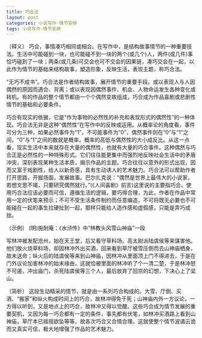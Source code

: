 ```yaml
---
title: 巧合法
layout: post
categories: 小说写作-情节安排
tags: 小说写作-情节安排
---
```


〔释义〕 巧合，事情凑巧相同或相合。在写作中，是结构故事情节的一种重要技法。生活中可能碰到一块，也可能碰不到一块的两个(或几个)人，两件(或几件)事恰巧碰到了一块；两条(或几条)可交会也可不交会的因果链，凑巧交会在一起，以此作为情节的基础来结构故事，塑造形象，反映生活，表现主题，称巧合法。

“无巧不成书”。巧合法是作者结构故事，展开情节的重要手段。或以表现人与人因偶然的原因而遇合、背离；或以表现因偶然事件、机会、人物命运发生各种变化或转机。有的作品的整个情节都由一个个偶然变故组成，巧合成为作品喜剧或悲剧性情节的基础和必要条件。

巧合有现实的依据，它是“作为事物的必然性的补充和表现形式的偶然性”的一种体现。巧合法无非是这种“偶然性”在写作中的反映或运用。从概率论的角度看，事件可分为三种，如果必然事件为“1”，不可能事件为“0”，偶然事件则在“0”与“1”之间，“0”与“1”之间的数就是概率。概率的高低与偶然性的大小成反比。从这一点看，现实生活中本来就存在大量的偶然性，也就有大量的巧合事件。这种偶然与巧合正是必然性的一种特殊形式。它们往往能更集中而强烈地反映社会生活中的矛盾冲突，深刻表现某种生活本质，揭示作品的主题。巧合往往以意外的形式出现，因而又富于戏剧性，给人以新奇感，具有生动诱人的艺术魅力。巧合法可以帮助作者打开思路，开掘场面，发展故事。巴尔扎克说：“偶然是世界上最伟大的小说家，若想文思不竭，只要研究偶然就行。”(《人间喜剧》前言)这里说的主要指巧合。使用巧合法应该必要而可信，遵循生活的逻辑，要巧得合理，为此，作者在作品中常用一定的伏笔来预示；不可不受生活条件制约而任意编造，不可将既无必要也不可能碰在一起的事生拉硬扯到一起，那样只能给人造作感和虚假感，只能是弄巧成拙。

〔示例〕 (明)施耐庵：《水浒传》中“林教头风雪山神庙”一段

写林冲被发配沧州，始在天王堂，后又看守草料场。高太尉派陆虞侯等来谋害他。他们放火烧草料场，却因林冲外出买酒，回来看到草厅被雪压倒而去山神庙栖身，故未送命；纵火后的陆虞侯等来到山神庙，因林冲从里面顶上门不得进去，于是在门外议论加害林冲的始末缘由，这就恰被里面的林冲听了个一清二楚，于是林冲怒不可遏，冲出庙门，杀死陆虞侯等三个人，最后放弃了回京的幻想，下决心上了梁山。

〔简析〕 这段生动精采的情节，就是由一系列巧合构成的。大雪、厅倒、买酒、“搬家”和纵火构成时间上的巧合，故林冲得免于死；山神庙内外一方议论，一方得以听到，又是地点上的巧合，故林冲又得以觉醒。这些巧合成为情节发展的重要契机，又因为每一巧合都有一定的条件，事先都有伏笔，如林冲买酒路上看到山神庙，草厅本已摇摇欲坠等等，故各次巧合又合情合理。这就使整个情节波谲云诡而又真实可信，极大地增强了作品的艺术魅力。 